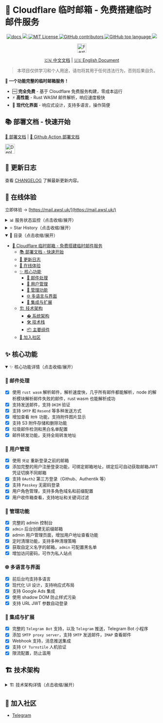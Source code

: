 <!-- markdownlint-disable-file MD033 MD045 -->
# 🚀 Cloudflare 临时邮箱 - 免费搭建临时邮件服务

<p align="center">
  <a href="https://temp-mail-docs.awsl.uk" target="_blank">
    <img alt="docs" src="https://img.shields.io/badge/docs-grey?logo=vitepress">
  </a>
  <a href="https://github.com/dreamhunter2333/cloudflare_temp_email/releases/latest" target="_blank">
    <img src="https://img.shields.io/github/v/release/dreamhunter2333/cloudflare_temp_email">
  </a>
  <a href="https://github.com/dreamhunter2333/cloudflare_temp_email/blob/main/LICENSE" target="_blank">
    <img alt="MIT License" src="https://img.shields.io/github/license/dreamhunter2333/cloudflare_temp_email">
  </a>
  <a href="https://github.com/dreamhunter2333/cloudflare_temp_email/graphs/contributors" target="_blank">
   <img alt="GitHub contributors" src="https://img.shields.io/github/contributors/dreamhunter2333/cloudflare_temp_email">
  </a>
  <a href="">
    <img alt="GitHub top language" src="https://img.shields.io/github/languages/top/dreamhunter2333/cloudflare_temp_email">
  </a>
  <a href="">
    <img src="https://img.shields.io/github/last-commit/dreamhunter2333/cloudflare_temp_email">
  </a>
</p>

<p align="center">
  <a href="https://hellogithub.com/repository/2ccc64bb1ba346b480625f584aa19eb1" target="_blank">
    <img src="https://abroad.hellogithub.com/v1/widgets/recommend.svg?rid=2ccc64bb1ba346b480625f584aa19eb1&claim_uid=FxNypXK7UQ9OECT" alt="Featured｜HelloGitHub" height="30"/>
  </a>
</p>

<p align="center">
  <a href="README.md">🇨🇳 中文文档</a> |
  <a href="README_EN.md">🇺🇸 English Document</a>
</p>

> 本项目仅供学习和个人用途，请勿将其用于任何违法行为，否则后果自负。

**🎉 一个功能完整的临时邮箱服务！**

- 🆓 **完全免费** - 基于 Cloudflare 免费服务构建，零成本运行
- ⚡ **高性能** - Rust WASM 邮件解析，响应速度极快
- 🎨 **现代化界面** - 响应式设计，支持多语言，操作简便

## 📚 部署文档 - 快速开始

[📖 部署文档](https://temp-mail-docs.awsl.uk) | [🚀 Github Action 部署文档](https://temp-mail-docs.awsl.uk/zh/guide/actions/github-action.html)

<a href="https://temp-mail-docs.awsl.uk/zh/guide/actions/github-action.html">
  <img src="https://deploy.workers.cloudflare.com/button" alt="Deploy to Cloudflare Workers" height="32">
</a>

## 📝 更新日志

查看 [CHANGELOG](CHANGELOG.md) 了解最新更新内容。

## 🎯 在线体验

立即体验 → [https://mail.awsl.uk/](https://mail.awsl.uk/)

<details>
<summary>📊 服务状态监控（点击收缩/展开）</summary>

|                                            |                                                                                                                                                                                                                                                                                                                                                                                                                                                                                                                                                                                |
| ------------------------------------------ | ------------------------------------------------------------------------------------------------------------------------------------------------------------------------------------------------------------------------------------------------------------------------------------------------------------------------------------------------------------------------------------------------------------------------------------------------------------------------------------------------------------------------------------------------------------------------------ |
| [Backend](https://temp-email-api.awsl.uk/) | [![Deploy Backend Production](https://github.com/dreamhunter2333/cloudflare_temp_email/actions/workflows/backend_deploy.yaml/badge.svg)](https://github.com/dreamhunter2333/cloudflare_temp_email/actions/workflows/backend_deploy.yaml) ![](https://uptime.aks.awsl.icu/api/badge/10/status) ![](https://uptime.aks.awsl.icu/api/badge/10/uptime) ![](https://uptime.aks.awsl.icu/api/badge/10/ping) ![](https://uptime.aks.awsl.icu/api/badge/10/avg-response) ![](https://uptime.aks.awsl.icu/api/badge/10/cert-exp) ![](https://uptime.aks.awsl.icu/api/badge/10/response) |
| [Frontend](https://mail.awsl.uk/)          | [![Deploy Frontend](https://github.com/dreamhunter2333/cloudflare_temp_email/actions/workflows/frontend_deploy.yaml/badge.svg)](https://github.com/dreamhunter2333/cloudflare_temp_email/actions/workflows/frontend_deploy.yaml) ![](https://uptime.aks.awsl.icu/api/badge/12/status) ![](https://uptime.aks.awsl.icu/api/badge/12/uptime) ![](https://uptime.aks.awsl.icu/api/badge/12/ping) ![](https://uptime.aks.awsl.icu/api/badge/12/avg-response) ![](https://uptime.aks.awsl.icu/api/badge/12/cert-exp) ![](https://uptime.aks.awsl.icu/api/badge/12/response)         |

</details>

<details>
<summary>⭐ Star History（点击收缩/展开）</summary>

<picture>
  <source media="(prefers-color-scheme: dark)" srcset="https://api.star-history.com/svg?repos=dreamhunter2333/cloudflare_temp_email&type=Date&theme=dark" />
  <source media="(prefers-color-scheme: light)" srcset="https://api.star-history.com/svg?repos=dreamhunter2333/cloudflare_temp_email&type=Date" />
  <img alt="Star History Chart" src="https://api.star-history.com/svg?repos=dreamhunter2333/cloudflare_temp_email&type=Date" />
</picture>

</details>

<details open>
<summary>📖 目录（点击收缩/展开）</summary>

- [🚀 Cloudflare 临时邮箱 - 免费搭建临时邮件服务](#-cloudflare-临时邮箱---免费搭建临时邮件服务)
  - [📚 部署文档 - 快速开始](#-部署文档---快速开始)
  - [📝 更新日志](#-更新日志)
  - [🎯 在线体验](#-在线体验)
  - [✨ 核心功能](#-核心功能)
    - [📧 邮件处理](#-邮件处理)
    - [👥 用户管理](#-用户管理)
    - [🔧 管理功能](#-管理功能)
    - [🌐 多语言与界面](#-多语言与界面)
    - [🤖 集成与扩展](#-集成与扩展)
  - [🏗️ 技术架构](#️-技术架构)
    - [�️ 系统架构](#️-系统架构)
    - [🛠️ 技术栈](#️-技术栈)
    - [📦 主要组件](#-主要组件)
  - [🌟 加入社区](#-加入社区)

</details>

## ✨ 核心功能

<details open>
<summary>✨ 核心功能详情（点击收缩/展开）</summary>

### 📧 邮件处理

- [x] 使用 `rust wasm` 解析邮件，解析速度快，几乎所有邮件都能解析，node 的解析模块解析邮件失败的邮件，rust wasm 也能解析成功
- [x] 支持发送邮件，支持 `DKIM` 验证
- [x] 支持 `SMTP` 和 `Resend` 等多种发送方式
- [x] 增加查看 `附件` 功能，支持附件图片显示
- [x] 支持 S3 附件存储和删除功能
- [x] 垃圾邮件检测和黑白名单配置
- [x] 邮件转发功能，支持全局转发地址

### 👥 用户管理

- [x] 使用 `凭证` 重新登录之前的邮箱
- [x] 添加完整的用户注册登录功能，可绑定邮箱地址，绑定后可自动获取邮箱JWT凭证切换不同邮箱
- [x] 支持 `OAuth2` 第三方登录（Github、Authentik 等）
- [x] 支持 `Passkey` 无密码登录
- [x] 用户角色管理，支持多角色域名和前缀配置
- [x] 用户收件箱查看，支持地址和关键词过滤

### 🔧 管理功能

- [x] 完整的 admin 控制台
- [x] `admin` 后台创建无前缀邮箱
- [x] admin 用户管理页面，增加用户地址查看功能
- [x] 定时清理功能，支持多种清理策略
- [x] 获取自定义名字的邮箱，`admin` 可配置黑名单
- [x] 增加访问密码，可作为私人站点

### 🌐 多语言与界面

- [x] 前后台均支持多语言
- [x] 现代化 UI 设计，支持响应式布局
- [x] 支持 Google Ads 集成
- [x] 使用 shadow DOM 防止样式污染
- [x] 支持 URL JWT 参数自动登录

### 🤖 集成与扩展

- [x] 完整的 `Telegram Bot` 支持，以及 `Telegram` 推送，Telegram Bot 小程序
- [x] 添加 `SMTP proxy server`，支持 `SMTP` 发送邮件，`IMAP` 查看邮件
- [x] Webhook 支持，消息推送集成
- [x] 支持 `CF Turnstile` 人机验证
- [x] 限流配置，防止滥用

</details>

## 🏗️ 技术架构

<details>
<summary>🏗️ 技术架构详情（点击收缩/展开）</summary>

### �️ 系统架构

- **数据库**: Cloudflare D1 作为主数据库
- **前端部署**: 使用 Cloudflare Pages 部署前端
- **后端部署**: 使用 Cloudflare Workers 部署后端
- **邮件转发**: 使用 Cloudflare Email Routing

### 🛠️ 技术栈

- **前端**: Vue 3 + Vite + TypeScript
- **后端**: TypeScript + Cloudflare Workers
- **邮件解析**: Rust WASM (mail-parser-wasm)
- **数据库**: Cloudflare D1 (SQLite)
- **存储**: Cloudflare KV + R2 (可选 S3)
- **代理服务**: Python SMTP/IMAP Proxy Server

### 📦 主要组件

- **Worker**: 核心后端服务
- **Frontend**: Vue 3 用户界面
- **Mail Parser WASM**: Rust 邮件解析模块
- **SMTP Proxy Server**: Python 邮件代理服务
- **Pages Functions**: Cloudflare Pages 中间件
- **Documentation**: VitePress 文档站点

</details>

## 🌟 加入社区

- [Telegram](https://t.me/cloudflare_temp_email)
